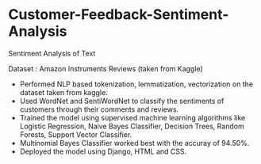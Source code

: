 # Customer-Feedback-Sentiment-Analysis
Sentiment Analysis of Text

Dataset : Amazon Instruments Reviews (taken from Kaggle)
<ul>
  <li>Performed NLP based tokenization, lemmatization, vectorization on the dataset taken from kaggle.
  <li>Used WordNet and SentiWordNet to classify the sentiments of customers through their comments and reviews.
  <li>Trained the model using supervised machine learning algorithms like Logistic Regression, Naive Bayes Classifier, Decision Trees, Random Forests, Support Vector Classifier.
  <li> Multinomial Bayes Classifier worked best with the accuray of 94.50%.
  <li>Deployed the model using Django, HTML and CSS.
